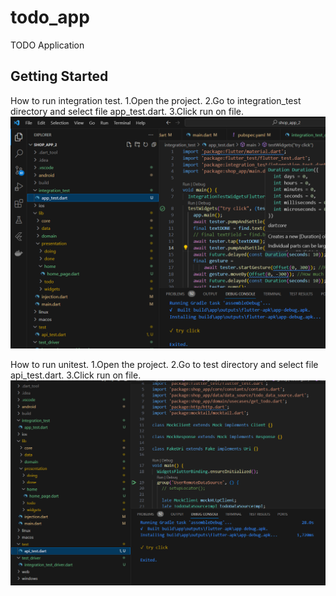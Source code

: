 # todo_app

TODO Application

## Getting Started

How to run integration test.
1.Open the project.
2.Go to integration_test directory and select file app_test.dart.
3.Click run on file.
![Image Alt text](/screen/test1.png)

How to run unitest.
1.Open the project.
2.Go to test directory and select file api_test.dart.
3.Click run on file.
![Image Alt text](/screen/test2.png)